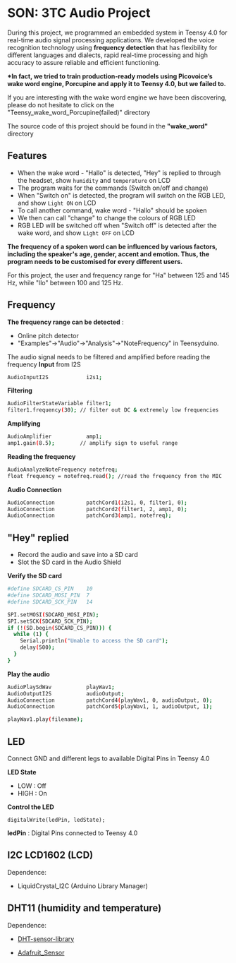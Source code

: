 # SON: 3TC Audio Project

During this project, we programmed an embedded system in Teensy 4.0 for 
real-time audio signal processing applications. We developed the voice 
recognition technology using **frequency detection** that has flexibility 
for different languages and dialects, rapid real-time processing and high 
accuracy to assure reliable and efficient functioning.

**\*In fact, we tried to train production-ready models using Picovoice’s wake word engine, Porcupine and apply it to Teensy 4.0, but we failed to.**

If you are interesting with the wake word engine we have been discovering, please do not hesitate to click on the "Teensy_wake_word_Porcupine(failed)" directory

The source code of this project should be found in the **"wake_word"** directory
## Features
- When the wake word - "Hallo" is detected, "Hey" is replied to through 
the headset, show `humidity` and `temperature` on LCD
- The program waits for the commands (Switch on/off and change)
- When "Switch on" is detected, the program will switch on the RGB LED, and show `Light ON` on LCD
- To call another command, wake word - "Hallo" should be spoken
- We then can call "change" to change the colours of RGB LED
- RGB LED will be switched off when "Switch off" is detected after the 
wake word, and show `Light OFF` on LCD


**The frequency of a spoken word can be influenced by various factors, 
including the speaker's age, gender, accent and emotion. Thus, the program 
needs to be customised for every different users.**

For this project, the user and frequency range for "Ha" between 125 and 
145 Hz, while "llo" between 100 and 125 Hz. 

## Frequency
**The frequency range can be detected** : 
- Online pitch detector
- "Examples"->"Audio"->"Analysis"->"NoteFrequency" in Teensyduino.

The audio signal needs to be filtered and amplified before reading the 
frequency
**Input** from I2S
```sh
AudioInputI2S            i2s1; 
```

**Filtering**
```sh
AudioFilterStateVariable filter1; 
filter1.frequency(30); // filter out DC & extremely low frequencies
```
**Amplifying**
```sh
AudioAmplifier           amp1; 
amp1.gain(8.5);        // amplify sign to useful range
```
**Reading the frequency**
```sh
AudioAnalyzeNoteFrequency notefreq;
float frequency = notefreq.read(); //read the frequency from the MIC
```
**Audio Connection**
```sh
AudioConnection          patchCord1(i2s1, 0, filter1, 0);
AudioConnection          patchCord2(filter1, 2, amp1, 0);
AudioConnection          patchCord3(amp1, notefreq);
```

## "Hey" replied
- Record the audio and save into a SD card
- Slot the SD card in the Audio Shield

**Verify the SD card**
```sh
#define SDCARD_CS_PIN    10
#define SDCARD_MOSI_PIN  7
#define SDCARD_SCK_PIN   14

SPI.setMOSI(SDCARD_MOSI_PIN);
SPI.setSCK(SDCARD_SCK_PIN);
if (!(SD.begin(SDCARD_CS_PIN))) {
  while (1) {
    Serial.println("Unable to access the SD card");
    delay(500);
  }
}
```
**Play the audio**
```sh
AudioPlaySdWav           playWav1;
AudioOutputI2S           audioOutput; 
AudioConnection          patchCord4(playWav1, 0, audioOutput, 0);
AudioConnection          patchCord5(playWav1, 1, audioOutput, 1);

playWav1.play(filename);
```
## LED
Connect GND and different legs to available Digital Pins in Teensy 4.0

**LED State**
- LOW : Off
- HIGH : On

**Control the LED**
```sd
digitalWrite(ledPin, ledState);
```
**ledPin** : Digital Pins connected to Teensy 4.0

## I2C LCD1602 (LCD)
Dependence: 
* LiquidCrystal_I2C (Arduino Library Manager)
## DHT11 (humidity and temperature)
Dependence: 
* [DHT-sensor-library](https://github.com/adafruit/DHT-sensor-library)

* [Adafruit_Sensor](https://github.com/adafruit/Adafruit_Sensor)








